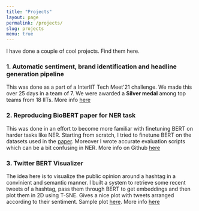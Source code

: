```yaml
---
title: "Projects"
layout: page 
permalink: /projects/
slug: projects
menu: true
---
```

I have done a couple of cool projects. Find them here.

### 1. Automatic sentiment, brand identification and headline generation pipeline
 This was done as a part of a InterIIT Tech Meet'21 challenge. We made this over 25 days in a team of 7. We were awarded a **Silver medal** among top teams from 18 IITs. More info [here](https://github.com/P-Kshitij/AHSG-InterIIT)

### 2. Reproducing BioBERT paper for NER task
 This was done in an effort to become more familiar with finetuning BERT on harder tasks like NER. Starting from scratch, I tried to finetune BERT on the datasets used in the [paper](https://arxiv.org/abs/1901.08746). Moreover I wrote accurate evaluation scripts which can be a bit confusing in NER. More info on Github [here](https://github.com/P-Kshitij/BioBertRepro)

### 3. Twitter BERT Visualizer
 The idea here is to visualize the public opinion around a hashtag in a convinient and semantic manner. I built a system to retrieve some recent tweets of a hashtag, pass them through BERT to get embeddings and then plot them in 2D using T-SNE. Gives a nice plot with tweets arranged according to their sentiment. Sample plot [here](https://keen-pike-0f2ba8.netlify.app/). More info [here](https://github.com/P-Kshitij/TwitBertVis)
